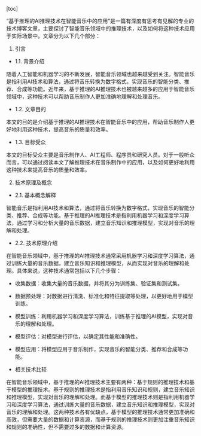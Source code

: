 
[toc]                    
                
                
“基于推理的AI推理技术在智能音乐中的应用”是一篇有深度有思考有见解的专业的技术博客文章，主要探讨了智能音乐领域中的推理技术，以及如何将这种技术应用于实际场景中。文章分为以下几个部分：

1. 引言

- 1.1. 背景介绍

随着人工智能和机器学习的不断发展，智能音乐领域也越来越受到关注。智能音乐是指利用AI技术和算法，通过将音乐转换为数字格式，实现音乐的智能分类、推荐、合成等功能。近年来，基于推理的AI推理技术也被越来越多的应用于智能音乐领域中，这种技术可以帮助音乐制作人更加准确地理解和处理音乐。

- 1.2. 文章目的

本文的目的是介绍基于推理的AI推理技术在智能音乐中的应用，帮助音乐制作人更好地利用这种技术，提高音乐的质量和效率。

- 1.3. 目标受众

本文的目标受众主要是音乐制作人、AI工程师、程序员和研究人员。对于一般听众而言，可以通过阅读本文了解推理技术在音乐制作中的应用，以及如何更好地利用这种技术来提高音乐的质量和效率。

2. 技术原理及概念

- 2.1. 基本概念解释

智能音乐是指利用AI技术和算法，通过将音乐转换为数字格式，实现音乐的智能分类、推荐、合成等功能。基于推理的AI推理技术是指利用机器学习和深度学习算法，通过学习和分析大量的音乐数据，建立音乐知识和推理模型，实现对音乐的理解和处理。

- 2.2. 技术原理介绍

在智能音乐领域中，基于推理的AI推理技术通常采用机器学习和深度学习算法，通过训练大量的音乐数据，建立音乐知识和推理模型，从而实现对音乐的理解和处理。具体来说，这种技术通常包括以下几个步骤：

- 收集数据：收集大量的音乐数据，并将其分为训练集、验证集和测试集。
- 数据预处理：对数据进行清洗、标准化和特征提取等处理，以更好地用于模型训练。
- 模型训练：利用机器学习和深度学习算法，训练基于推理的AI模型，实现对音乐的理解和处理。
- 模型评估：对模型进行评估，以确定其性能和准确性。
- 模型应用：将模型应用于音乐制作，实现音乐的智能分类、推荐和合成等功能。

- 相关技术比较

在智能音乐领域中，基于推理的AI推理技术主要有两种：基于规则的推理技术和基于模型的推理技术。基于规则的推理技术是指利用音乐知识和规则，建立音乐知识和推理模型，实现对音乐的理解和处理。而基于模型的推理技术则是指利用机器学习和深度学习算法，通过训练大量的音乐数据，建立音乐知识和推理模型，实现对音乐的理解和处理。这两种技术各有优缺点，基于模型的推理技术通常更加准确和高效，但需要大量的数据和计算资源，而基于规则的推理技术则更加注重音乐知识和规则的准确性，但不需要过多的数据和计算资源。

